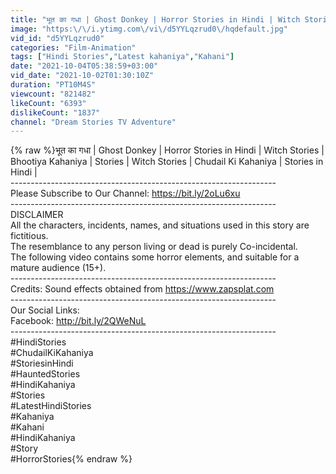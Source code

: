 ```yaml
---
title: "भूत का गधा | Ghost Donkey | Horror Stories in Hindi | Witch Stories | Bhootiya Kahaniya | Stories"
image: "https:\/\/i.ytimg.com\/vi\/d5YYLqzrud0\/hqdefault.jpg"
vid_id: "d5YYLqzrud0"
categories: "Film-Animation"
tags: ["Hindi Stories","Latest kahaniya","Kahani"]
date: "2021-10-04T05:38:59+03:00"
vid_date: "2021-10-02T01:30:10Z"
duration: "PT10M4S"
viewcount: "821482"
likeCount: "6393"
dislikeCount: "1837"
channel: "Dream Stories TV Adventure"
---
```

{% raw %}भूत का गधा | Ghost Donkey | Horror Stories in Hindi | Witch Stories | Bhootiya Kahaniya | Stories | Witch Stories | Chudail Ki Kahaniya | Stories in Hindi | <br />------------------------------------------------------------------<br />Please Subscribe to Our Channel: <a rel="nofollow" target="blank" href="https://bit.ly/2oLu6xu">https://bit.ly/2oLu6xu</a><br />------------------------------------------------------------------<br />DISCLAIMER <br />All the characters, incidents, names, and situations used in this story are fictitious. <br />The resemblance to any person living or dead is purely Co-incidental.  <br />The following video contains some horror elements, and suitable for a mature audience (15+).<br />------------------------------------------------------------------<br />Credits: Sound effects obtained from <a rel="nofollow" target="blank" href="https://www.zapsplat.com">https://www.zapsplat.com</a><br />------------------------------------------------------------------<br />Our Social Links:<br />Facebook: <a rel="nofollow" target="blank" href="http://bit.ly/2QWeNuL">http://bit.ly/2QWeNuL</a><br />------------------------------------------------------------------<br />#HindiStories<br />#ChudailKiKahaniya<br />#StoriesinHindi<br />#HauntedStories<br />#HindiKahaniya<br />#Stories<br />#LatestHindiStories<br />#Kahaniya<br />#Kahani<br />#HindiKahaniya<br />#Story<br />#HorrorStories{% endraw %}
